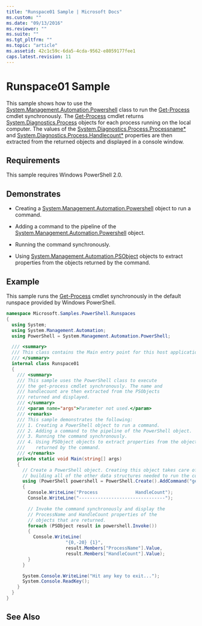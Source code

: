 ```yaml
---
title: "Runspace01 Sample | Microsoft Docs"
ms.custom: ""
ms.date: "09/13/2016"
ms.reviewer: ""
ms.suite: ""
ms.tgt_pltfrm: ""
ms.topic: "article"
ms.assetid: 42c1c59c-6da5-4cda-9562-e8059177fee1
caps.latest.revision: 11
---
```

# Runspace01 Sample

This sample shows how to use the [System.Management.Automation.Powershell](/dotnet/api/system.management.automation.powershell) class to run the [Get-Process](/powershell/module/Microsoft.PowerShell.Management/Get-Process) cmdlet synchronously. The [Get-Process](/powershell/module/Microsoft.PowerShell.Management/Get-Process) cmdlet returns [System.Diagnostics.Process](/dotnet/api/System.Diagnostics.Process) objects for each process running on the local computer. The values of the [System.Diagnostics.Process.Processname*](/dotnet/api/System.Diagnostics.Process.ProcessName) and [System.Diagnostics.Process.Handlecount*](/dotnet/api/System.Diagnostics.Process.Handlecount) properties are then extracted from the returned objects and displayed in a console window.

## Requirements

 This sample requires Windows PowerShell 2.0.

## Demonstrates

- Creating a [System.Management.Automation.Powershell](/dotnet/api/system.management.automation.powershell) object to run a command.

- Adding a command to the pipeline of the [System.Management.Automation.Powershell](/dotnet/api/system.management.automation.powershell) object.

- Running the command synchronously.

- Using [System.Management.Automation.PSObject](/dotnet/api/System.Management.Automation.PSObject) objects to extract properties from the objects returned by the command.

## Example

 This sample runs the [Get-Process](/powershell/module/Microsoft.PowerShell.Management/Get-Process) cmdlet synchronously in the default runspace provided by Windows PowerShell.

```csharp
namespace Microsoft.Samples.PowerShell.Runspaces
{
  using System;
  using System.Management.Automation;
  using PowerShell = System.Management.Automation.PowerShell;

  /// <summary>
  /// This class contains the Main entry point for this host application.
  /// </summary>
  internal class Runspace01
  {
    /// <summary>
    /// This sample uses the PowerShell class to execute
    /// the get-process cmdlet synchronously. The name and
    /// handlecount are then extracted from the PSObjects
    /// returned and displayed.
    /// </summary>
    /// <param name="args">Parameter not used.</param>
    /// <remarks>
    /// This sample demonstrates the following:
    /// 1. Creating a PowerShell object to run a command.
    /// 2. Adding a command to the pipeline of the PowerShell object.
    /// 3. Running the command synchronously.
    /// 4. Using PSObject objects to extract properties from the objects
    ///    returned by the command.
    /// </remarks>
    private static void Main(string[] args)
    {
      // Create a PowerShell object. Creating this object takes care of
      // building all of the other data structures needed to run the command.
      using (PowerShell powershell = PowerShell.Create().AddCommand("get-process"))
      {
        Console.WriteLine("Process              HandleCount");
        Console.WriteLine("--------------------------------");

        // Invoke the command synchronously and display the
        // ProcessName and HandleCount properties of the
        // objects that are returned.
        foreach (PSObject result in powershell.Invoke())
        {
          Console.WriteLine(
                      "{0,-20} {1}",
                      result.Members["ProcessName"].Value,
                      result.Members["HandleCount"].Value);
        }
      }

      System.Console.WriteLine("Hit any key to exit...");
      System.Console.ReadKey();
    }
  }
}
```

## See Also
